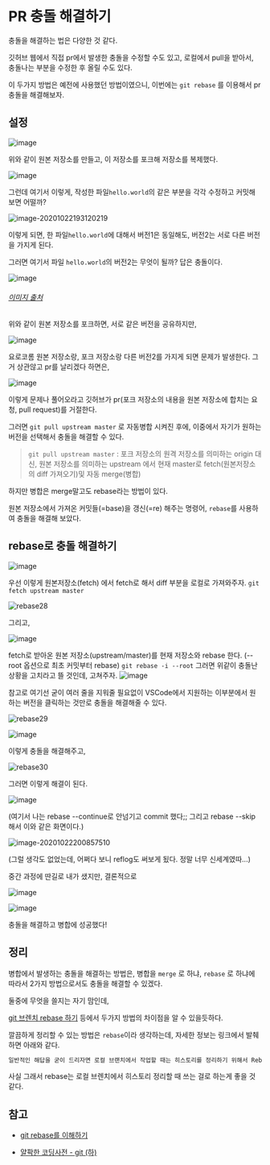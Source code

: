 # PR 충돌 해결하기

충돌을 해결하는 법은 다양한 것 같다.

깃허브 웹에서 직접 pr에서 발생한 충돌을 수정할 수도 있고, 
로컬에서 pull을 받아서, 충돌나는 부분을 수정한 후 올릴 수도 있다. 

이 두가지 방법은 예전에 사용했던 방법이였으니, 이번에는 ```git rebase``` 를 이용해서 pr 충돌을 해결해보자.

## 설정

![image](https://user-images.githubusercontent.com/48408417/96844582-9ef79480-148a-11eb-82e2-3475c93946ec.png)

위와 같이 원본 저장소를 만들고, 이 저장소를 포크해 저장소를 복제했다.

![image](https://user-images.githubusercontent.com/48408417/96859765-d96a2d00-149c-11eb-9714-3a3162239037.png)

그런데 여기서 이렇게, 작성한 파일```hello.world```의 같은 부분을 각각 수정하고 커밋해 보면 어떨까?

![image-20201022193120219](C:\Users\user\AppData\Roaming\Typora\typora-user-images\image-20201022193120219.png)

이렇게 되면, 한 파일```hello.world```에 대해서 버전1은 동일해도, 버전2는 서로 다른 버전을 가지게 된다.

그러면 여기서 파일 ```hello.world```의 버전2는 무엇이 될까?
답은 충돌이다.

![image](https://user-images.githubusercontent.com/48408417/96856945-69a67300-1499-11eb-832a-e9c8f0416931.png)

###### [이미지 출처](https://junwoo45.github.io/2019-10-23-rebase/)

위와 같이 원본 저장소를 포크하면, 서로 같은 버전을 공유하지만,

![image](https://user-images.githubusercontent.com/48408417/96857641-2c8eb080-149a-11eb-856d-ca5ee22e4a17.png)

요로코롬 원본 저장소랑, 포크 저장소랑 다른 버전2를 가지게 되면 문제가 발생한다.
그거 상관않고 pr를 날리겠다 하면은,

![image](https://user-images.githubusercontent.com/48408417/96857682-39ab9f80-149a-11eb-88f7-8609b30eeeed.png)

이렇게 문제나 풀어오라고 깃허브가 pr(포크 저장소의 내용을 원본 저장소에 합치는 요청, pull request)를 거절한다.

그러면  ```git pull upstream master``` 로 자동병합 시켜진 후에,
이중에서 자기가 원하는 버전을 선택해서 충돌을 해결할 수 있다.

> ```git pull upstream master``` 
> : 포크 저장소의 원격 저장소를 의미하는 origin 대신, 원본 저장소를 의미하는 upstream 에서 현재 master로 fetch(원본저장소의 diff 가져오기)및 자동 merge(병합)

하지만 병합은 merge말고도 rebase라는 방법이 있다.

원본 저장소에서 가져온 커밋들(=base)을 
갱신(=re) 해주는 명령어, ```rebase```를 사용하여 충돌을 해결해 보았다.

## rebase로 충돌 해결하기

![image](https://user-images.githubusercontent.com/48408417/96860551-d7549e00-149d-11eb-9e06-abceb1555a58.png)

우선 이렇게 원본저장소(fetch) 에서 fetch로 해서 diff 부분을 로컬로 가져와주자. ```git fetch upstream master```

![rebase28](https://junwoo45.github.io/img/rebase28.png)

그리고,

![image](https://user-images.githubusercontent.com/48408417/96861078-8c875600-149e-11eb-95d5-aaabe640e954.png)

fetch로 받아온 원본 저장소(upstream/master)를 현재 저장소와 rebase 한다. (--root 옵션으로 최초 커밋부터 rebase) ```git rebase -i --root``` 
그러면 위같이 충돌난 상황을 고치라고 뜰 것인데, 고쳐주자.
![image](https://user-images.githubusercontent.com/48408417/96862230-27ccfb00-14a0-11eb-94ed-57246aff945a.png)

참고로 여기선 굳이 여러 줄을 지워줄 필요없이 VSCode에서 지원하는 이부분에서 원하는 버전을 클릭하는 것만로 충돌을 해결해줄 수 있다.

![rebase29](https://junwoo45.github.io/img/rebase29.png)

![image](https://user-images.githubusercontent.com/48408417/96862428-68c50f80-14a0-11eb-82a1-57906041910a.png)

이렇게 충돌을 해결해주고, 

![rebase30](https://junwoo45.github.io/img/rebase30.png)

그러면 이렇게 해결이 된다.

![image](https://user-images.githubusercontent.com/48408417/96862795-ebe66580-14a0-11eb-93b5-4d599ec69255.png)

(여기서 나는 rebase --continue로 안넘기고 commit 했다;; 그리고 rebase --skip해서 이와 같은 화면이다.)

![image-20201022200857510](C:\Users\user\AppData\Roaming\Typora\typora-user-images\image-20201022200857510.png)

(그럴 생각도 없었는데, 어쩌다 보니 reflog도 써보게 됬다. 
정말 너무 신세계였따...)



중간 과정에 딴길로 내가 샜지만, 결론적으로 

![image](https://user-images.githubusercontent.com/48408417/96864275-205b2100-14a3-11eb-873f-c17e32aca25f.png)

![image](https://user-images.githubusercontent.com/48408417/96864301-28b35c00-14a3-11eb-909e-a986fb971cd8.png)

충돌을 해결하고 병합에 성공했다! 

## 정리

병합에서 발생하는 충돌을 해결하는 방법은, 
병합을 ```merge``` 로 하냐, ```rebase``` 로 하냐에 따라서 2가지 방법으로서도 충돌을 해결할 수 있겠다.

둘중에 무엇을 쓸지는 자기 맘인데,

[git 브렌치 rebase 하기](https://git-scm.com/book/ko/v2/Git-브랜치-Rebase-하기) 등에서 두가지 방법의 차이점을 알 수 있을듯하다.

깔끔하게 정리할 수 있는 방법은 ```rebase```이라 생각하는데, 자세한 정보는 링크에서 발췌하면 아래와 같다.

```md
일반적인 해답을 굳이 드리자면 로컬 브랜치에서 작업할 때는 히스토리를 정리하기 위해서 Rebase 할 수도 있지만, 리모트 등 어딘가에 Push로 내보낸 커밋에 대해서는 절대 Rebase 하지 말아야 한다.
```

사실 그래서 rebase는 로컬 브렌치에서 히스토리 정리할 때 쓰는 걸로 하는게 좋을 것 같다.



## 참고

- [git rebase를 이해하기](https://junwoo45.github.io/2019-10-23-rebase/)

- [얄팍한 코딩사전 - git (하)](https://www.yalco.kr/26_git_tutorial_2/)